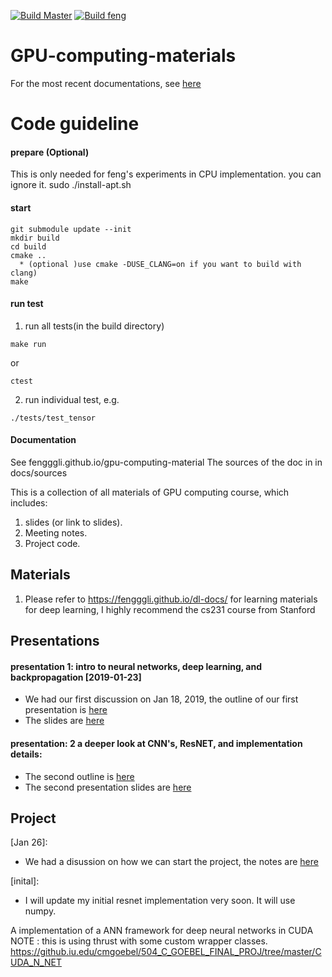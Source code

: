 [![Build Master](https://travis-ci.com/fengggli/gpu-computing-materials.svg?token=21ngWpDjfcY4FxnxdNnA&branch=master)](https://travis-ci.com/fengggli/gpu-computing-materials)
[![Build feng](https://travis-ci.com/fengggli/gpu-computing-materials.svg?token=21ngWpDjfcY4FxnxdNnA&branch=feng)](https://travis-ci.com/fengggli/gpu-computing-materials)

# GPU-computing-materials

For the most recent documentations, see [here](https://fengggli.github.io/gpu-computing-materials)

# Code guideline

#### prepare (Optional)
This is only needed for feng's experiments in CPU implementation. you can ignore it.
sudo ./install-apt.sh

#### start
```
git submodule update --init
mkdir build
cd build
cmake .. 
  * (optional )use cmake -DUSE_CLANG=on if you want to build with clang)
make
```

#### run test
1. run all tests(in the build directory)
```
make run
```
or
```
ctest
```

2. run individual test, e.g.
```
./tests/test_tensor
```
#### Documentation
See fengggli.github.io/gpu-computing-material
The sources of the doc in in docs/sources


This is a collection of all materials of GPU computing course, which includes:
1. slides (or link to slides).
2. Meeting notes.
3. Project code.

## Materials
1. Please refer to https://fengggli.github.io/dl-docs/ for learning materials for deep learning, I highly recommend the cs231 course from Stanford


## Presentations

#### presentation 1: intro to neural networks, deep learning, and backpropagation [2019-01-23]
* We had our first discussion on Jan 18, 2019, the outline of our first presentation is [here](/docs/presentation_1_outline.md)
* The slides are [here](https://docs.google.com/presentation/d/1mgcXAEhjIjccVH5eulKZUPSqueVNh7CkPg7BI5vt2kY/edit?usp=sharing)

#### presentation: 2 a deeper look at CNN's, ResNET, and implementation details:
* The second outline is [here](/docs/presentation_2_outline.md)
* The second presentation slides are [here](https://docs.google.com/presentation/d/1VNbwYfTrXLckYPZ6NOP41DlI_jujuesP1d6dcbzoBz4/edit?usp=sharing)

## Project

[Jan 26]: 
* We had a disussion on how we can start the project, the notes are [here](/docs/project_discuss_1.md)

[inital]:
* I will update my initial resnet implementation very soon. It will use numpy.

A implementation of a ANN framework for deep neural networks in CUDA
NOTE : this is using thrust with some custom wrapper classes. 
https://github.iu.edu/cmgoebel/504_C_GOEBEL_FINAL_PROJ/tree/master/CUDA_N_NET
